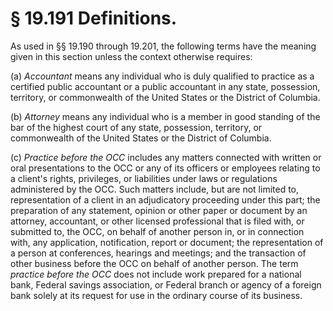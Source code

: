# § 19.191   Definitions.

As used in §§ 19.190 through 19.201, the following terms have the meaning given in this section unless the context otherwise requires:


(a) *Accountant* means any individual who is duly qualified to practice as a certified public accountant or a public accountant in any state, possession, territory, or commonwealth of the United States or the District of Columbia.


(b) *Attorney* means any individual who is a member in good standing of the bar of the highest court of any state, possession, territory, or commonwealth of the United States or the District of Columbia.


(c) *Practice before the OCC* includes any matters connected with written or oral presentations to the OCC or any of its officers or employees relating to a client's rights, privileges, or liabilities under laws or regulations administered by the OCC. Such matters include, but are not limited to, representation of a client in an adjudicatory proceeding under this part; the preparation of any statement, opinion or other paper or document by an attorney, accountant, or other licensed professional that is filed with, or submitted to, the OCC, on behalf of another person in, or in connection with, any application, notification, report or document; the representation of a person at conferences, hearings and meetings; and the transaction of other business before the OCC on behalf of another person. The term *practice before the OCC* does not include work prepared for a national bank, Federal savings association, or Federal branch or agency of a foreign bank solely at its request for use in the ordinary course of its business.






